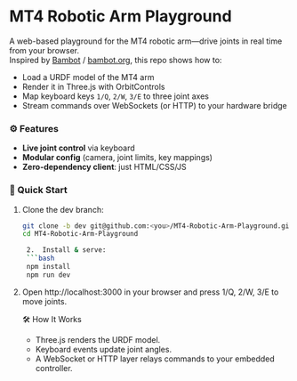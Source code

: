 # MT4 Robotic Arm Playground

A web-based playground for the MT4 robotic arm—drive joints in real time from your browser.  
Inspired by [Bambot](https://github.com/timqian/bambot) / [bambot.org](https://bambot.org), this repo shows how to:

- Load a URDF model of the MT4 arm  
- Render it in Three.js with OrbitControls  
- Map keyboard keys `1/Q`, `2/W`, `3/E` to three joint axes  
- Stream commands over WebSockets (or HTTP) to your hardware bridge  

### ⚙️ Features

- **Live joint control** via keyboard  
- **Modular config** (camera, joint limits, key mappings)  
- **Zero-dependency client**: just HTML/CSS/JS  

### 🚀 Quick Start

1. Clone the dev branch:  
   ```bash
   git clone -b dev git@github.com:<you>/MT4-Robotic-Arm-Playground.git
   cd MT4-Robotic-Arm-Playground

	2.	Install & serve:
    ```bash
    npm install
    npm run dev
    ```
3.	Open http://localhost:3000 in your browser and press 1/Q, 2/W, 3/E to move joints.

    🛠️ How It Works
    - Three.js renders the URDF model.
    - Keyboard events update joint angles.
    - A WebSocket or HTTP layer relays commands to your embedded controller.